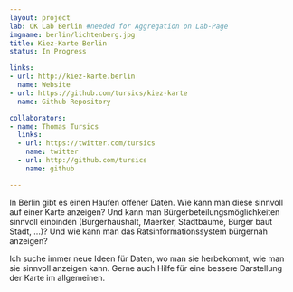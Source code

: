 ```yaml
---
layout: project
lab: OK Lab Berlin #needed for Aggregation on Lab-Page
imgname: berlin/lichtenberg.jpg
title: Kiez-Karte Berlin
status: In Progress

links:
- url: http://kiez-karte.berlin
  name: Website
- url: https://github.com/tursics/kiez-karte
  name: Github Repository

collaborators:
- name: Thomas Tursics
  links:
  - url: https://twitter.com/tursics
    name: twitter
  - url: http://github.com/tursics
    name: github

---
```


In Berlin gibt es einen Haufen offener Daten. Wie kann man diese sinnvoll auf einer Karte anzeigen? Und kann man Bürgerbeteilungsmöglichkeiten sinnvoll einbinden (Bürgerhaushalt, Maerker, Stadtbäume, Bürger baut Stadt, ...)? Und wie kann man das Ratsinformationssystem bürgernah anzeigen?

Ich suche immer neue Ideen für Daten, wo man sie herbekommt, wie man sie sinnvoll anzeigen kann. Gerne auch Hilfe für eine bessere Darstellung der Karte im allgemeinen.
